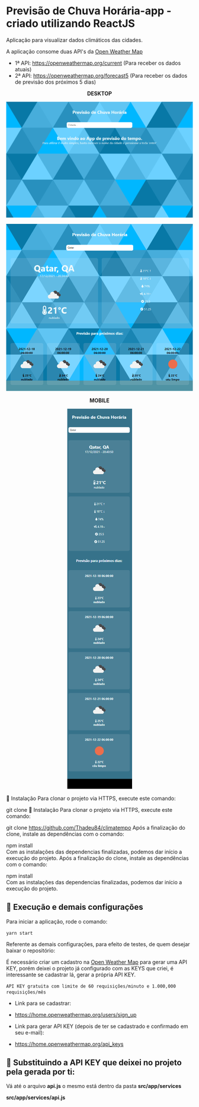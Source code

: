 # Previsão de Chuva Horária-app - criado utilizando ReactJS
Aplicação para visualizar dados climáticos das cidades.


A aplicação consome duas API's da [Open Weather Map](https://openweathermap.org/)
- 1ª API: https://openweathermap.org/current  (Para receber os dados atuais)
- 2ª API: https://openweathermap.org/forecast5  (Para receber os dados de previsão dos próximos 5 dias)


**<p align=center> DESKTOP </p>**
<p align=center>
<img src=".github/image1.png" />
</p>  

<p align=center> 
<img src=".github/image2.png"/> </p>

**<p align=center> MOBILE </p>**
<p align=center>
<img src=".github/image3.png" />
</p>

🔧 Instalação
Para clonar o projeto via HTTPS, execute este comando:

git clone 🔧 Instalação
Para clonar o projeto via HTTPS, execute este comando:

git clone https://github.com/Thadeu84/climatempo
Após a finalização do clone, instale as dependências com o comando:

npm install  
Com as instalações das dependencias finalizadas, podemos dar início a execução do projeto.
Após a finalização do clone, instale as dependências com o comando:

npm install  
Com as instalações das dependencias finalizadas, podemos dar início a execução do projeto.
## 👷 Execução e demais configurações

Para iniciar a aplicação, rode o comando:

    yarn start

Referente as demais configurações, para efeito de testes, de quem desejar baixar o repositório:

É necessário criar um cadastro na [Open Weather Map](https://openweathermap.org/) para gerar uma API KEY, porém deixei o projeto já configurado com as KEYS que criei, é interessante se cadastrar lá, gerar a própria API KEY.

    API KEY gratuita com limite de 60 requisições/minuto e 1.000,000 requisições/mês

- Link para se cadastrar:
- https://home.openweathermap.org/users/sign_up

- Link para gerar API KEY (depois de ter se cadastrado e confirmado em seu e-mail):
- https://home.openweathermap.org/api_keys

## 👷 Substituindo a API KEY que deixei no projeto pela gerada por ti:

Vá até o arquivo **api.js** o mesmo está dentro da pasta **src/app/services**

**src/app/services/api.js**
